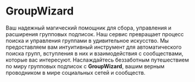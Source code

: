 # GroupWizard

Ваш надежный магический помощник для сбора, управления и расширения групповых подписок. 
Наш сервис превращает процесс поиска и управления группами в удивительное искусство. 
Мы предоставляем вам интуитивный инструмент для автоматического поиска групп, 
вступления в них и взаимодействия с сообществами, которые вас интересуют. 
Наслаждайтесь беззаботным путешествием по миру групповых подписок с 
**GroupWizard**, вашим верным проводником в мире социальных сетей и сообществ.

